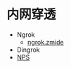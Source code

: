 # 内网穿透
  - Ngrok 
    - [ngrok.zmide](https://ngrok.zmide.com/#%E6%96%87%E6%A1%A3)
  - Dingrok
  - [NPS](https://ehang-io.github.io/nps/#/?id=nps)